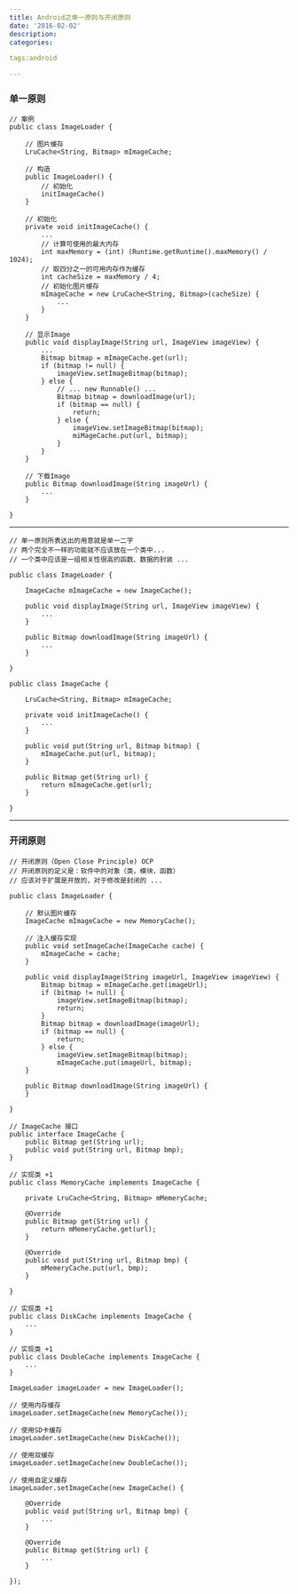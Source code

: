 ```yaml
---
title: Android之单一原则与开闭原则
date: '2016-02-02'
description:
categories:

tags:android

---
```


>

### 单一原则

>

	// 案例
	public class ImageLoader {

		// 图片缓存
		LruCache<String, Bitmap> mImageCache;

		// 构造
		public ImageLoader() {
			// 初始化
			initImageCache()	
		}

		// 初始化
		private void initImageCache() {
			...
			// 计算可使用的最大内存
			int maxMemory = (int) (Runtime.getRuntime().maxMemory() / 1024);
			// 取四分之一的可用内存作为缓存
			int cacheSize = maxMemory / 4;
			// 初始化图片缓存
			mImageCache = new LruCache<String, Bitmap>(cacheSize) {
				...
			}
		}

		// 显示Image
		public void displayImage(String url, ImageView imageView) {
			...
			Bitmap bitmap = mImageCache.get(url);
			if (bitmap != null) {
				imageView.setImageBitmap(bitmap);
			} else {
				// ... new Runnable() ...
				Bitmap bitmap = downloadImage(url);
				if (bitmap == null) {
					return;
				} else {
					imageView.setImageBitmap(bitmap);
					miMageCache.put(url, bitmap);
				}
			}
		}

		// 下载Image
		public Bitmap downloadImage(String imageUrl) {
			...
		}

	}

>

---

>

	// 单一原则所表达出的用意就是单一二字
	// 两个完全不一样的功能就不应该放在一个类中...
	// 一个类中应该是一组相关性很高的函数、数据的封装 ...

>

	public class ImageLoader {

		ImageCache mImageCache = new ImageCache();

		public void displayImage(String url, ImageView imageView) {
			...
		}

		public Bitmap downloadImage(String imageUrl) {
			...
		}

	}

	public class ImageCache {

		LruCache<String, Bitmap> mImageCache;

		private void initImageCache() {
			...
		}

		public void put(String url, Bitmap bitmap) {	
			mImageCache.put(url, bitmap);
		}

		public Bitmap get(String url) {
			return mImageCache.get(url);
		}

	}

>

---

>

### 开闭原则

>

	// 开闭原则（Open Close Principle) OCP 
	// 开闭原则的定义是：软件中的对象（类，模块，函数）
	// 应该对于扩展是开放的，对于修改是封闭的 ...

	public class ImageLoader {

		// 默认图片缓存
		ImageCache mImageCache = new MemoryCache();
		
		// 注入缓存实现
		public void setImageCache(ImageCache cache) {
			mImageCache = cache;
		}

		public void displayImage(String imageUrl, ImageView imageView) {
			Bitmap bitmap = mImageCache.get(imageUrl);
			if (bitmap != null) {
				imageView.setImageBitmap(bitmap);
				return;
			}
			Bitmap bitmap = downloadImage(imageUrl);
			if (bitmap == null) {
				return;
			} else {
				imageView.setImageBitmap(bitmap);
				mImageCache.put(imageUrl, bitmap);
		}

		public Bitmap downloadImage(String imageUrl) {
		}	

	}

	// ImageCache 接口
	public interface ImageCache {
		public Bitmap get(String url);
		public void put(String url, Bitmap bmp);
	}

	// 实现类 +1
	public class MemoryCache implements ImageCache {

		private LruCache<String, Bitmap> mMemeryCache;

		@Override
		public Bitmap get(String url) {
			return mMemeryCache.get(url);
		}

		@Override
		public void put(String url, Bitmap bmp) {
			mMemeryCache.put(url, bmp);	
		}

	}

	// 实现类 +1
	public class DiskCache implements ImageCache {
		...
	}

	// 实现类 +1
	public class DoubleCache implements ImageCache {
		...
	}

>

	ImageLoader imageLoader = new ImageLoader();

	// 使用内存缓存
	imageLoader.setImageCache(new MemoryCache());

	// 使用SD卡缓存
	imageLoader.setImageCache(new DiskCache());

	// 使用双缓存
	imageLoader.setImageCache(new DoubleCache());

	// 使用自定义缓存
	imageLoader.setImageCache(new ImageCache() {
		
		@Override
		public void put(String url, Bitmap bmp) {
			...
		}

		@Override
		public Bitmap get(String url) {
			...
		}

	});

>

